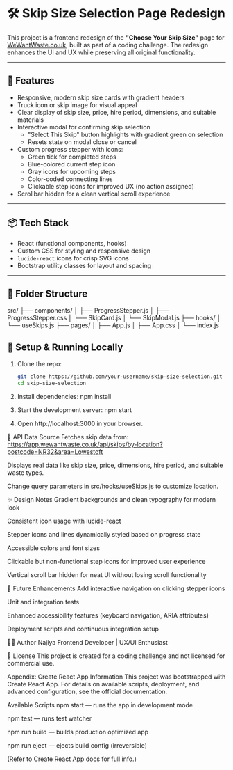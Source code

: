 # 🛠️ Skip Size Selection Page Redesign

This project is a frontend redesign of the **"Choose Your Skip Size"** page for [WeWantWaste.co.uk](https://wewantwaste.co.uk), built as part of a coding challenge. The redesign enhances the UI and UX while preserving all original functionality.

---

## 🚀 Features

- Responsive, modern skip size cards with gradient headers  
- Truck icon or skip image for visual appeal  
- Clear display of skip size, price, hire period, dimensions, and suitable materials  
- Interactive modal for confirming skip selection  
  - "Select This Skip" button highlights with gradient green on selection  
  - Resets state on modal close or cancel  
- Custom progress stepper with icons:  
  - Green tick for completed steps  
  - Blue-colored current step icon  
  - Gray icons for upcoming steps  
  - Color-coded connecting lines  
  - Clickable step icons for improved UX (no action assigned)  
- Scrollbar hidden for a clean vertical scroll experience  

---

## 📦 Tech Stack

- React (functional components, hooks)  
- Custom CSS for styling and responsive design  
- `lucide-react` icons for crisp SVG icons  
- Bootstrap utility classes for layout and spacing  

---

## 📂 Folder Structure

src/
├── components/
│ ├── ProgressStepper.js
│ ├── ProgressStepper.css
│ ├── SkipCard.js
│ └── SkipModal.js
├── hooks/
│ └── useSkips.js
├── pages/
│ ├── App.js
│ ├── App.css
│ └── index.js

## 🔧 Setup & Running Locally

1. Clone the repo:

   ```bash
   git clone https://github.com/your-username/skip-size-selection.git
   cd skip-size-selection

2. Install dependencies:
   npm install
   
3. Start the development server:
   npm start

4. Open http://localhost:3000 in your browser.

📡 API Data Source
Fetches skip data from:
https://app.wewantwaste.co.uk/api/skips/by-location?postcode=NR32&area=Lowestoft

Displays real data like skip size, price, dimensions, hire period, and suitable waste types.

Change query parameters in src/hooks/useSkips.js to customize location.

✨ Design Notes
Gradient backgrounds and clean typography for modern look

Consistent icon usage with lucide-react

Stepper icons and lines dynamically styled based on progress state

Accessible colors and font sizes

Clickable but non-functional step icons for improved user experience

Vertical scroll bar hidden for neat UI without losing scroll functionality

🧪 Future Enhancements
Add interactive navigation on clicking stepper icons

Unit and integration tests

Enhanced accessibility features (keyboard navigation, ARIA attributes)

Deployment scripts and continuous integration setup

👩‍💻 Author
Najiya
Frontend Developer | UX/UI Enthusiast

📄 License
This project is created for a coding challenge and not licensed for commercial use.

Appendix: Create React App Information
This project was bootstrapped with Create React App. For details on available scripts, deployment, and advanced configuration, see the official documentation.

Available Scripts
npm start — runs the app in development mode

npm test — runs test watcher

npm run build — builds production optimized app

npm run eject — ejects build config (irreversible)

(Refer to Create React App docs for full info.)












